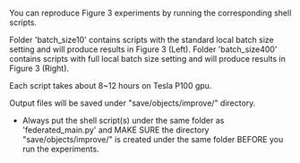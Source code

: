 You can reproduce Figure 3 experiments by running the corresponding shell scripts.

Folder 'batch_size10' contains scripts with the standard local batch size setting and will produce results in Figure 3 (Left).
Folder 'batch_size400' contains scripts with full local batch size setting and will produce results in Figure 3 (Right).

Each script takes about 8~12 hours on Tesla P100 gpu.

Output files will be saved under "save/objects/improve/" directory.


* Always put the shell script(s) under the same folder as 'federated_main.py' and MAKE SURE the directory "save/objects/improve/" is created under the same folder BEFORE you run the experiments.
